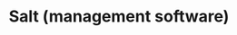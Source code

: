 ---
lang: en
layout: doc
permalink: /doc/salt/
redirect_to: https://doc.qubes-os.org/en/latest/user/advanced-topics/salt.html
ref: 185
title: Salt (management software)
---